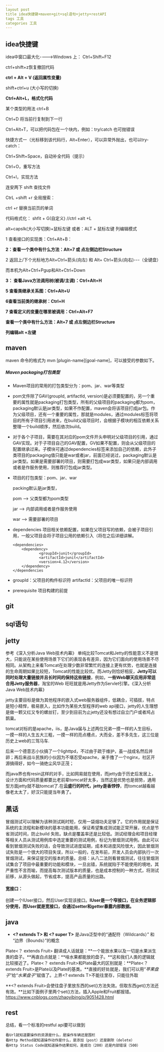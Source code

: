```yaml
---
layout post
title idea快捷键+maven+git+sql语句+jetty+restAPI
tags 工具
categories 工具
---
```


## idea快捷键

idea中窗口最大化---->Windows 上： Ctrl+Shift+F12

ctrl+shift+z恢复撤回代码

**ctrl + Alt + V (返回属性变量)**

   shift+ctrl+u (大小写的切换)

   **Ctrl+Alt+L，格式化代码**

某个类型的用法 ctrl+B

   Ctrl+D 将当前行复制到下一行

 

   Ctrl+Alt+T，可以把代码包在一个块内，例如：try/catch 也可抛错误

 

   快捷方式一（光标移到该代码行，Alt+Enter），可以异常外抛出，也可以try-catch：

 

   Ctrl+Shift+Space，自动补全代码（提示）

 

   Ctrl+O，重写方法

 

   Ctrl+I，实现方法

 

   连安两下 shift 查找文件

 

   CtrL +shift +r 全局搜索：

 

   ctrl +r 替换当前页的单词

 

   代码格式化： shfit + G(自定义) //ctrl +alt +L

 

  alt+capslk(大小写切换)+鼠标左键 或者：ALT + 鼠标左键  列编辑模式 

 

1 查看接口的实现类：Ctrl+Alt+B：

 

**2：查看一个类中有什么方法：Alt+7 或 点左侧边栏Structure**

 

2 返回上/下个光标地方Alt+Ctrl+箭头(向左) 和 Alt+ Ctrl+箭头(向右)---（全键盘）

而本机为Alt+Ctrl+Pgup和Alt+Ctrl+Down

**3： 查看Java方法调用树(被调/主调)：Ctrl+Alt+H**

 

**5 查看类继承关系图：Ctrl+Alt+U**

**6查看当前类的继承树：Ctrl+H**

 

**7 查看定义的变量在哪里被调用：Ctrl+Alt+F7**

**查看一个类中有什么方法：Alt+7 或 点左侧边栏Structure**

 

 **列编辑alt +左键**



## maven

maven 命令的格式为 mvn [plugin-name][goal-name]，可以接受的参数如下。

##### Maven packaging打包类型

- Maven项目的常用的打包类型分为：pom、jar、war等类型

- pom文件除了GAV(groupId, artifactId, version)是必须要配置的，另一个重要的属性就是packaging打包类型，所有的父级项目的packaging都为pom，packaging默认是jar类型，如果不作配置，maven会将该项目打成jar包。作为父级项目，还有一个重要的属性，那就是modules，通过modules标签将项目的所有子项目引用进来，在build父级项目时，会根据子模块的相互依赖关系整理一个build顺序，然后依次build。

- 对于各个子项目，需要在其对应的pom文件开头申明对父级项目的引用，通过GAV实现。对于子项目自己的GAV配置，GV如果不配置，则会从父级项目的配置继承过来。子模块可通过dependencies标签来添加自己的依赖，此外子类项目的packaging值只能是war或者jar，前面已经说过，packaging默认是jar类型。如果是需要部署的项目，则需要打包成war类型，如果只是内部调用或者是作服务使用，则推荐打包成jar类型。

- 项目的打包类型：pom、jar、war

  packing默认是jar类型，

  <packaging>pom</packaging>  -->  父类型都为pom类型

  <packaging>jar</packaging>   -->  内部调用或者是作服务使用

  <packaging>war</packaging>  -->  需要部署的项目

- dependencies  项目相关依赖配置，如果在父项目写的依赖，会被子项目引用，一般父项目会将子项目公用的依赖引入（将在之后详细讲解。

  ```
  <dependencies>
      <dependency>
              <groupId>junit</groupId>
              <artifactId>junit</artifactId>
              <version>4.12</version>
      </dependency>
  </dependencies  
  ```
  
- groupId：父项目的构件标识符  artifactId：父项目的唯一标识符

- prerequisite 项目构建的前提

## git



## sql语句

## jetty

参考《深入分析Java Web技术内幕》 单纯比较Tomcat和Jetty的性能意义不是很大，只能说在某些使用场景下它们的表现各有差异，因为它们面向的使用场景不尽相同。从架构上来看Tomcat在处理少数非常繁忙的连接上更有优势，也就是连接的生命周期如果比较短，Tomcat的性能比较优。而Jetty则恰好相反，**Jetty可以同时处理大量链接并且长时间的保持这些链接**，例如，**一些Web聊天应用非常适合用Jetty服务器**，淘宝的Web 旺旺就是用Jetty作为Servlet引擎。《深入分析Java Web技术内幕》

jetty主要目标是做为其他程序的嵌入式web服务器组件，低耦合，可插拔，特点是短小精悍，极易嵌入，比如作为某些大型程序的web api接口，jetty的人生理想是做一颗又红又专的螺丝钉，至少到目前为止jetty还没有想过自立门户或者鸠占鹊巢。

tomcat对标的是apache，iis，是Java届与上述两位兄弟一摸一样的人生目标，一摸一样的人生五大三粗，一摸一样的亮点槽点，大而全，差不多先生，这三位是历史上web的三驾马车.

后来一个德意志小伙搞了一个lighttpd，不过由于疏于维护，虽一战成名然后并卵；再后来战斗民族的小伙因为不堪忍受apache，亲手撸了一个nginx，社区开源搞得好，如今一骑绝尘风华正茂；

而java界也有resin这样的对手，比如网易就在使用，而jetty由于历史后发居上，设计方面和代码质量都要比老前辈tomcat好太多，当然这是优势也是弱势，通用型方面jetty就不敌tomcat了.在**云盛行的时代，jetty是香饽饽**，而tomcat越看越像老太太了，好汉只能提当年勇了。

## 黑话

冒烟测试可以理解为该种测试耗时短，仅用一袋烟功夫足够了。它的作用就是保证系统的主流程和新模块的基本功能能用，保证希望集成测试能正常开展，优点是节省测试时间，防止build 失败。缺点是覆盖率还是比较低。测试经理会和项目经理等相关人员从测试用例库中选定重要的测试用例，标记为冒烟测试用例。由此可以看到冒烟测试失败的话，会导致测试进度延期，成本和进度风险很大，因此冒烟测试失败是一个很大的项目失误，所以一般的，在发布前，开发人员会内部执行一次冒烟测试，来保证提交的版本的质量。总结：从八二法则看冒烟测试，往往冒烟测试集合了项目中最重要的功能和模块，一旦出错，系统就陷于不能使用的境地，其严重性不言而喻，而提高每次测试版本的质量，也是成本控制的一种方式，将测试前移，从源头做起，节省成本，提高产品质量的出路。

#### 宽接口：

创建一个IUser接口，然后User实现该接口。**IUser是一个窄接口，在业务逻辑部分使用，而User就是宽接口，会通过setter和getter暴露内部数据。**





## java

- **<? extends T> 和 <? super T>** 是Java泛型中的“通配符（Wildcards）” 和 “边界（Bounds）”的概念

 Plate<？ extends Fruit> 翻译成人话就是：**一个能放水果以及一切是水果派生类的盘子。**再直白点就是：**啥水果都能放的盘子。**这和我们人类的逻辑就比较接近了。Plate<？ extends Fruit>和Plate<Apple>最大的区别就是：**Plate<？ extends Fruit>是Plate<Fruit>以及Plate<Apple>的基类。**直接的好处就是，我们可以用“*苹果盘子*”给“*水果盘子*”赋值了。上界<? extends T>不能往里存，只能往外取

**<? extends Fruit>会使往盘子里放东西的set()方法失效。但取东西get()方法还有效。**比如下面例子里两个set()方法，插入Apple和Fruit都报错。https://www.cnblogs.com/zhaoyibing/p/9051428.html

## rest

总结，看一个标准的restful api要可以做到

```
看Url就知道要操作的资源是什么，是操作车辆还是围栏
看Http Method就知道操作动作是什么，是添加（post）还是删除（delete）
看Http Status Code就知道操作结果如何，是成功（200）还是内部错误（500）
```